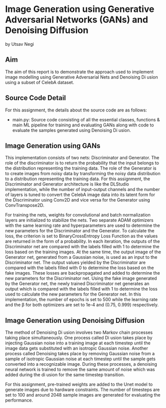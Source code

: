 # Image Generation using Generative Adversarial Networks (GANs) and Denoising Diffusion
by Utsav Negi

## Aim
The aim of this report is to demonstrate the approach used to implement image modelling using
Generative Adversarial Nets and Denoising Di usion using a subset of CelebA dataset.

## Source Code Detail
For this assignment, the details about the source code are as follows:
<ul><li>main.py: Source code consisting of all the essential classes, functions & main ML pipeline for
training and evaluating GANs along with code to evaluate the samples generated using Denoising
Di usion.</li></ul>

## Image Generation using GANs

This implementation consists of two nets: Discriminator and Generator. The role of the discriminator is to
return the probability that the input belongs to the distribution representing the training data. The role of
the Generator is to create images from noisy data by transforming the noisy data distribution to a
distribution representing the training data. For this assignment, the Discriminator and Generator
architecture is like the DLStudio implementation, while the number of input-output channels and the
number of layers is tuned to convert the CelebA image data into its latent form for the Discriminator using
Conv2D and vice versa for the Generator using ConvTranspose2D.

For training the nets, weights for convolutional and batch normalization layers are initialized to stabilize
the nets. Two separate ADAM optimizers with the same learning rate and hyperparameters are used to
determine the new parameters for the Discriminator and the Generator. To calculate the loss, the
criterion is set to BinaryCrossEntropy Loss Function as the values are returned in the form of a
probability. In each iteration, the outputs of the Discriminator net are compared with the labels filled with
1 to determine the loss based on the training images. At the same time, the output image of the
Generator net, generated from a Gaussian noise, is used as an input to the Discriminator net. The output
values yielded by the Discriminator are compared with the labels filled with 0 to determine the loss based
on the fake images. These losses are backpropagated and added to determine the new parameters for
the Discriminator net. Using the fake image generated by the Generator net, the newly trained
Discriminator net generates an output which is compared with the labels filled with 1 to determine the
loss used to calculate the new parameters for the Generator net. In this implementation, the number of
epochs is set to 500 while the learning rate and the β for both optimizers are set to 1e-4 and (0.75, 0.999)
respectively.

## Image Generation using Denoising Diffusion

The method of Denoising Di usion involves two Markov chain processes taking place simultaneously.
One process called Di usion takes place by injecting Gaussian noise into a training image at each
timestep until the image data gets substituted with an isotropic Gaussian noise. Another process called
Denoising takes place by removing Gaussian noise from a sample of isotropic Gaussian noise at each
timestep until the sample gets converted into a recognizable image. During these processes, a denoising
neural network is trained to remove the same amount of noise which was added during the di usion for
the same timestep transition.

For this assignment, pre-trained weights are added to the Unet model to generate images due to
hardware constraints. The number of timesteps are set to 100 and around 2048 sample images are
generated for evaluating the performance.

